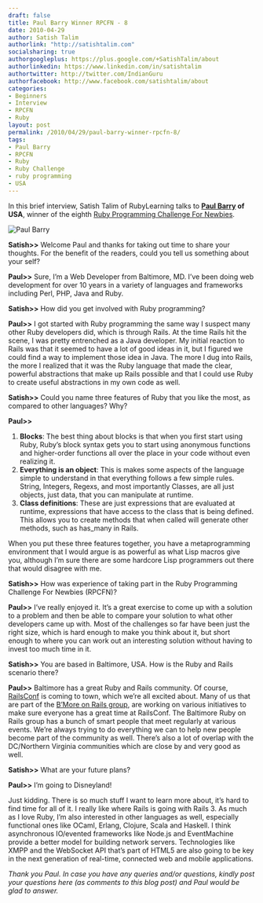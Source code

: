 ```yaml
---
draft: false
title: Paul Barry Winner RPCFN - 8
date: 2010-04-29
author: Satish Talim
authorlink: "http://satishtalim.com"
socialsharing: true
authorgoogleplus: https://plus.google.com/+SatishTalim/about
authorlinkedin: https://www.linkedin.com/in/satishtalim
authortwitter: http://twitter.com/IndianGuru
authorfacebook: http://www.facebook.com/satishtalim/about
categories:
- Beginners
- Interview
- RPCFN
- Ruby
layout: post
permalink: /2010/04/29/paul-barry-winner-rpcfn-8/
tags:
- Paul Barry
- RPCFN
- Ruby
- Ruby Challenge
- ruby programming
- USA
---
```

In this brief interview, Satish Talim of RubyLearning talks to **[Paul
Barry](http://twitter.com/pjb3) of USA**, winner of the eighth [Ruby
Programming Challenge For
Newbies](2010/04/07/rpcfn-xml-transformer---8/).<!--more-->

![Paul
Barry](http://www.rubylearning.com/images/paulbarry.jpg "Paul Barry")

**Satish\>\>** Welcome Paul and thanks for taking out time to share your
thoughts. For the benefit of the readers, could you tell us something
about your self?

**Paul\>\>** Sure, I’m a Web Developer from Baltimore, MD. I’ve been
doing web development for over 10 years in a variety of languages and
frameworks including Perl, PHP, Java and Ruby.

**Satish\>\>** How did you get involved with Ruby programming?

**Paul\>\>** I got started with Ruby programming the same way I suspect
many other Ruby developers did, which is through Rails. At the time
Rails hit the scene, I was pretty entrenched as a Java developer. My
initial reaction to Rails was that it seemed to have a lot of good ideas
in it, but I figured we could find a way to implement those idea in
Java. The more I dug into Rails, the more I realized that it was the
Ruby language that made the clear, powerful abstractions that make up
Rails possible and that I could use Ruby to create useful abstractions
in my own code as well.

**Satish\>\>** Could you name three features of Ruby that you like the
most, as compared to other languages? Why?

**Paul\>\>**

1.  **Blocks**: The best thing about blocks is that when you first start
    using Ruby, Ruby’s block syntax gets you to start using anonymous
    functions and higher-order functions all over the place in your code
    without even realizing it.
2.  **Everything is an object**: This is makes some aspects of the
    language simple to understand in that everything follows a few
    simple rules. String, Integers, Regexs, and most importantly
    Classes, are all just objects, just data, that you can manipulate at
    runtime.
3.  **Class definitions**: These are just expressions that are evaluated
    at runtime, expressions that have access to the class that is being
    defined. This allows you to create methods that when called will
    generate other methods, such as has\_many in Rails.

When you put these three features together, you have a metaprogramming
environment that I would argue is as powerful as what Lisp macros give
you, although I’m sure there are some hardcore Lisp programmers out
there that would disagree with me.

**Satish\>\>** How was experience of taking part in the Ruby Programming
Challenge For Newbies (RPCFN)?

**Paul\>\>** I’ve really enjoyed it. It’s a great exercise to come up
with a solution to a problem and then be able to compare your solution
to what other developers came up with. Most of the challenges so far
have been just the right size, which is hard enough to make you think
about it, but short enough to where you can work out an interesting
solution without having to invest too much time in it.

**Satish\>\>** You are based in Baltimore, USA. How is the Ruby and
Rails scenario there?

**Paul\>\>** Baltimore has a great Ruby and Rails community. Of course,
[RailsConf](http://www.railsconf.com/) is coming to town, which we’re
all excited about. Many of us that are part of the [B’More on Rails
group](http://bmoreonrails.org/), are working on various initiatives to
make sure everyone has a great time at RailsConf. The Baltimore Ruby on
Rails group has a bunch of smart people that meet regularly at various
events. We’re always trying to do everything we can to help new people
become part of the community as well. There’s also a lot of overlap with
the DC/Northern Virginia communities which are close by and very good as
well.

**Satish\>\>** What are your future plans?

**Paul\>\>** I’m going to Disneyland!

Just kidding. There is so much stuff I want to learn more about, it’s
hard to find time for all of it. I really like where Rails is going with
Rails 3. As much as I love Ruby, I’m also interested in other languages
as well, especially functional ones like OCaml, Erlang, Clojure, Scala
and Haskell. I think asynchronous IO/evented frameworks like Node.js and
EventMachine provide a better model for building network servers.
Technologies like XMPP and the WebSocket API that’s part of HTML5 are
also going to be key in the next generation of real-time, connected web
and mobile applications.

*Thank you Paul. In case you have any queries and/or questions, kindly
post your questions here (as comments to this blog post) and Paul would
be glad to answer.*
